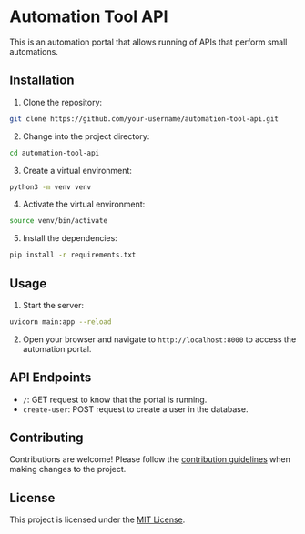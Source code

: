 # Automation Tool API

This is an automation portal that allows running of APIs that perform small automations.

## Installation

1. Clone the repository:

  ```bash
  git clone https://github.com/your-username/automation-tool-api.git
  ```

2. Change into the project directory:

  ```bash
  cd automation-tool-api
  ```

3. Create a virtual environment:

  ```bash
  python3 -m venv venv
  ```

4. Activate the virtual environment:

  ```bash
  source venv/bin/activate
  ```

5. Install the dependencies:

  ```bash
  pip install -r requirements.txt
  ```

## Usage

1. Start the server:

  ```bash
  uvicorn main:app --reload
  ```

2. Open your browser and navigate to `http://localhost:8000` to access the automation portal.

## API Endpoints

- `/`: GET request to know that the portal is running.
- `create-user`: POST request to create a user in the database.

## Contributing

Contributions are welcome! Please follow the [contribution guidelines](CONTRIBUTING.md) when making changes to the project.

## License

This project is licensed under the [MIT License](LICENSE).